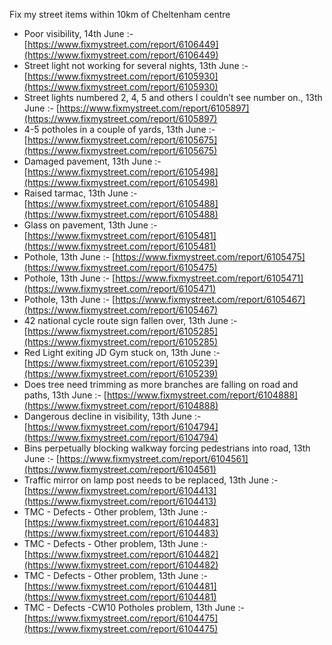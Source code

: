 Fix my street items within 10km of Cheltenham centre

<!-- fix_marker starts -->

- Poor visibility, 14th June :- [https://www.fixmystreet.com/report/6106449](https://www.fixmystreet.com/report/6106449)
- Street light not working for several nights, 13th June :- [https://www.fixmystreet.com/report/6105930](https://www.fixmystreet.com/report/6105930)
- Street lights numbered 2, 4, 5 and others I couldn’t see number on., 13th June :- [https://www.fixmystreet.com/report/6105897](https://www.fixmystreet.com/report/6105897)
- 4-5 potholes in a couple of yards, 13th June :- [https://www.fixmystreet.com/report/6105675](https://www.fixmystreet.com/report/6105675)
- Damaged pavement, 13th June :- [https://www.fixmystreet.com/report/6105498](https://www.fixmystreet.com/report/6105498)
- Raised tarmac, 13th June :- [https://www.fixmystreet.com/report/6105488](https://www.fixmystreet.com/report/6105488)
- Glass on pavement, 13th June :- [https://www.fixmystreet.com/report/6105481](https://www.fixmystreet.com/report/6105481)
- Pothole, 13th June :- [https://www.fixmystreet.com/report/6105475](https://www.fixmystreet.com/report/6105475)
- Pothole, 13th June :- [https://www.fixmystreet.com/report/6105471](https://www.fixmystreet.com/report/6105471)
- Pothole, 13th June :- [https://www.fixmystreet.com/report/6105467](https://www.fixmystreet.com/report/6105467)
- 42 national cycle route sign fallen over, 13th June :- [https://www.fixmystreet.com/report/6105285](https://www.fixmystreet.com/report/6105285)
- Red Light exiting JD Gym stuck on, 13th June :- [https://www.fixmystreet.com/report/6105239](https://www.fixmystreet.com/report/6105239)
- Does tree need trimming as more branches are falling on road and paths, 13th June :- [https://www.fixmystreet.com/report/6104888](https://www.fixmystreet.com/report/6104888)
- Dangerous decline in visibility, 13th June :- [https://www.fixmystreet.com/report/6104794](https://www.fixmystreet.com/report/6104794)
- Bins perpetually blocking walkway forcing pedestrians into road, 13th June :- [https://www.fixmystreet.com/report/6104561](https://www.fixmystreet.com/report/6104561)
- Traffic mirror on lamp post needs to be replaced, 13th June :- [https://www.fixmystreet.com/report/6104413](https://www.fixmystreet.com/report/6104413)
- TMC - Defects - Other problem, 13th June :- [https://www.fixmystreet.com/report/6104483](https://www.fixmystreet.com/report/6104483)
- TMC - Defects - Other problem, 13th June :- [https://www.fixmystreet.com/report/6104482](https://www.fixmystreet.com/report/6104482)
- TMC - Defects - Other problem, 13th June :- [https://www.fixmystreet.com/report/6104481](https://www.fixmystreet.com/report/6104481)
- TMC - Defects -CW10 Potholes problem, 13th June :- [https://www.fixmystreet.com/report/6104475](https://www.fixmystreet.com/report/6104475)

<!-- fix_marker ends -->